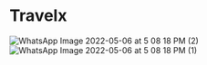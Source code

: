 # Travelx

![WhatsApp Image 2022-05-06 at 5 08 18 PM (2)](https://user-images.githubusercontent.com/91425083/173114979-d97717a6-a57c-4fd5-9e03-66d369cbeb0b.jpeg)
![WhatsApp Image 2022-05-06 at 5 08 18 PM (1)](https://user-images.githubusercontent.com/91425083/173114983-64bff1b1-4a3a-425e-b953-dfa14110cbcf.jpeg)
<!-- ![WhatsApp Image 2022-05-06 at 5 08 18 PM](https://user-images.githubusercontent.com/91425083/173114988-42f33d4f-078a-4c35-a013-84cc69630e12.jpeg)
![WhatsApp Image 2022-05-06 at 5 08 18 PM (3)](https://user-images.githubusercontent.com/91425083/173114973-14b8bf66-8ae0-464d-865a-5b599b8ca2c5.jpeg) -->
